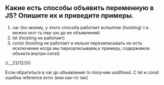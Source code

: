## Какие есть способы объявить переменную в JS? Опишите их и приведите примеры.
1. var (по-моему, у этого способа работает вспылтие (hoisting) т.е. можно исп-ть пер-ую до ее объявления)
2. let (hoisting не работает)
3. const (hoisting не работает и нельзя перезаписывать но есть исключение когда мы перезаписываем,к примеру, содержимое объекта внутри const)

//__23/12/20

Если обратиться в var до объявления то получим undifined. С let и const ошибка reference error (или как-то так)
